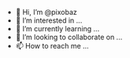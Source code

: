 - 👋 Hi, I’m @pixobaz
- 👀 I’m interested in ...
- 🌱 I’m currently learning ...
- 💞️ I’m looking to collaborate on ...
- 📫 How to reach me ...

<!---
pixobaz/pixobaz is a ✨ special ✨ repository because its `README.md` (this file) appears on your GitHub profile.
You can click the Preview link to take a look at your changes.
--->
